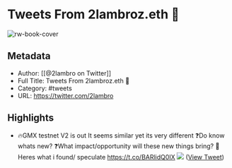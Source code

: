 # Tweets From 2lambroz.eth 🐑

![rw-book-cover](https://pbs.twimg.com/profile_images/1559197115464630273/wTeNbw6x.jpg)

## Metadata
- Author: [[@2lambro on Twitter]]
- Full Title: Tweets From 2lambroz.eth 🐑
- Category: #tweets
- URL: https://twitter.com/2lambro

## Highlights
- 🔥GMX testnet V2 is out
  It seems similar yet its very different
  ❓Do know whats new?
  ❓What impact/opportunity will these new things bring?
  🐑Heres what i found/ speculate https://t.co/BARlidQ0IX
  ![](https://pbs.twimg.com/media/FwdY2jHaQAI85cs.png) ([View Tweet](https://twitter.com/2lambro/status/1659392685579591682))
